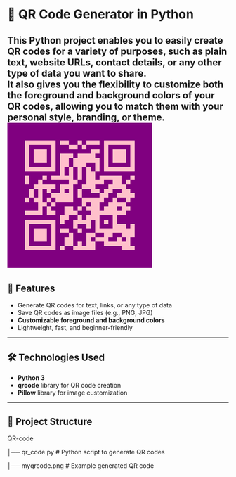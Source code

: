 # 📌 QR Code Generator in Python  

This Python project enables you to easily create QR codes for a variety of purposes, such as plain text, website URLs, contact details, or any other type of data you want to share.  
It also gives you the flexibility to **customize both the foreground and background colors** of your QR codes, allowing you to match them with your personal style, branding, or theme.  
![image alt](https://github.com/mansi-katiyar/QR-code-/blob/c98943550f9c3a5aa69971610b0343ecc5110e17/qrcode-output.png)
---

## 🚀 Features  
- Generate QR codes for text, links, or any type of data  
- Save QR codes as image files (e.g., PNG, JPG)  
- **Customizable foreground and background colors**  
- Lightweight, fast, and beginner-friendly  

---

## 🛠️ Technologies Used  
- **Python 3**  
- **qrcode** library for QR code creation  
- **Pillow** library for image customization  

---

## 📂 Project Structure  
QR-code

│── qr_code.py # Python script to generate QR codes

│── myqrcode.png # Example generated QR code
